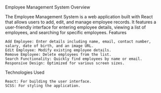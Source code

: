Employee Management System
Overview

The Employee Management System is a web application built with React that allows users to add, edit, and manage employee records. It features a user-friendly interface for entering employee details, viewing a list of employees, and searching for specific employees.
Features

    Add Employee: Enter details including name, email, contact number, salary, date of birth, and an image URL.
    Edit Employee: Modify existing employee details.
    Remove Employee: Delete employees from the list.
    Search Functionality: Quickly find employees by name or email.
    Responsive Design: Optimized for various screen sizes.

Technologies Used

    React: For building the user interface.
    SCSS: For styling the application.